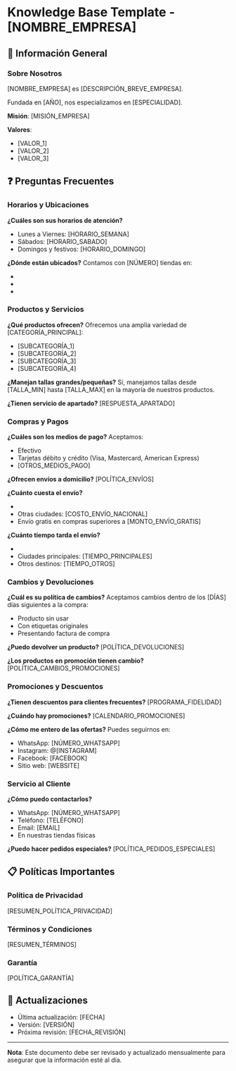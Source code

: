 # Knowledge Base Template - [NOMBRE_EMPRESA]

## 📌 Información General

### Sobre Nosotros
[NOMBRE_EMPRESA] es [DESCRIPCIÓN_BREVE_EMPRESA].

Fundada en [AÑO], nos especializamos en [ESPECIALIDAD].

**Misión**: [MISIÓN_EMPRESA]

**Valores**:
- [VALOR_1]
- [VALOR_2]
- [VALOR_3]

## ❓ Preguntas Frecuentes

### Horarios y Ubicaciones

**¿Cuáles son sus horarios de atención?**
- Lunes a Viernes: [HORARIO_SEMANA]
- Sábados: [HORARIO_SABADO]
- Domingos y festivos: [HORARIO_DOMINGO]

**¿Dónde están ubicados?**
Contamos con [NÚMERO] tiendas en:
- [CIUDAD_1]: [DIRECCIÓN_1]
- [CIUDAD_2]: [DIRECCIÓN_2]
- [CIUDAD_3]: [DIRECCIÓN_3]

### Productos y Servicios

**¿Qué productos ofrecen?**
Ofrecemos una amplia variedad de [CATEGORÍA_PRINCIPAL]:
- [SUBCATEGORÍA_1]
- [SUBCATEGORÍA_2]
- [SUBCATEGORÍA_3]
- [SUBCATEGORÍA_4]

**¿Manejan tallas grandes/pequeñas?**
Sí, manejamos tallas desde [TALLA_MIN] hasta [TALLA_MAX] en la mayoría de nuestros productos.

**¿Tienen servicio de apartado?**
[RESPUESTA_APARTADO]

### Compras y Pagos

**¿Cuáles son los medios de pago?**
Aceptamos:
- Efectivo
- Tarjetas débito y crédito (Visa, Mastercard, American Express)
- [OTROS_MEDIOS_PAGO]

**¿Ofrecen envíos a domicilio?**
[POLÍTICA_ENVÍOS]

**¿Cuánto cuesta el envío?**
- [CIUDAD_PRINCIPAL]: [COSTO_ENVÍO_LOCAL]
- Otras ciudades: [COSTO_ENVÍO_NACIONAL]
- Envío gratis en compras superiores a [MONTO_ENVÍO_GRATIS]

**¿Cuánto tiempo tarda el envío?**
- [CIUDAD_PRINCIPAL]: [TIEMPO_LOCAL]
- Ciudades principales: [TIEMPO_PRINCIPALES]
- Otros destinos: [TIEMPO_OTROS]

### Cambios y Devoluciones

**¿Cuál es su política de cambios?**
Aceptamos cambios dentro de los [DÍAS] días siguientes a la compra:
- Producto sin usar
- Con etiquetas originales
- Presentando factura de compra

**¿Puedo devolver un producto?**
[POLÍTICA_DEVOLUCIONES]

**¿Los productos en promoción tienen cambio?**
[POLÍTICA_CAMBIOS_PROMOCIONES]

### Promociones y Descuentos

**¿Tienen descuentos para clientes frecuentes?**
[PROGRAMA_FIDELIDAD]

**¿Cuándo hay promociones?**
[CALENDARIO_PROMOCIONES]

**¿Cómo me entero de las ofertas?**
Puedes seguirnos en:
- WhatsApp: [NÚMERO_WHATSAPP]
- Instagram: @[INSTAGRAM]
- Facebook: [FACEBOOK]
- Sitio web: [WEBSITE]

### Servicio al Cliente

**¿Cómo puedo contactarlos?**
- WhatsApp: [NÚMERO_WHATSAPP]
- Teléfono: [TELÉFONO]
- Email: [EMAIL]
- En nuestras tiendas físicas

**¿Puedo hacer pedidos especiales?**
[POLÍTICA_PEDIDOS_ESPECIALES]

## 📋 Políticas Importantes

### Política de Privacidad
[RESUMEN_POLÍTICA_PRIVACIDAD]

### Términos y Condiciones
[RESUMEN_TÉRMINOS]

### Garantía
[POLÍTICA_GARANTÍA]

## 🔄 Actualizaciones

- Última actualización: [FECHA]
- Versión: [VERSIÓN]
- Próxima revisión: [FECHA_REVISIÓN]

---

**Nota**: Este documento debe ser revisado y actualizado mensualmente para asegurar que la información esté al día.